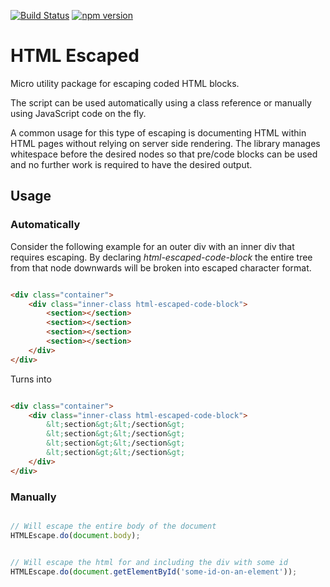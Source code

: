 [![Build Status](https://travis-ci.org/kmjbyrne/html-escaped.svg?branch=master)](https://travis-ci.org/kmjbyrne/html-escaped)
[![npm version](https://badge.fury.io/js/html-escaped.svg)](https://badge.fury.io/js/html-escaped)

# HTML Escaped

Micro utility package for escaping coded HTML blocks.

The script can be used automatically using a class reference or manually
using JavaScript code on the fly.

A common usage for this type of escaping is documenting HTML within HTML pages
without relying on server side rendering. The library manages whitespace before
the desired nodes so that pre/code blocks can be used and no further work is
required to have the desired output.

## Usage

### Automatically

Consider the following example for an outer div with an inner div that requires
escaping. By declaring *html-escaped-code-block* the entire tree from that
node downwards will be broken into escaped character format.

```html

<div class="container">
    <div class="inner-class html-escaped-code-block">
        <section></section>
        <section></section>
        <section></section>
        <section></section>
    </div>
</div>
```

Turns into

```html

<div class="container">
    <div class="inner-class html-escaped-code-block">
        &lt;section&gt;&lt;/section&gt;
        &lt;section&gt;&lt;/section&gt;
        &lt;section&gt;&lt;/section&gt;
        &lt;section&gt;&lt;/section&gt;
    </div>
</div>
```

### Manually

```javascript

// Will escape the entire body of the document
HTMLEscape.do(document.body);


// Will escape the html for and including the div with some id
HTMLEscape.do(document.getElementById('some-id-on-an-element'));
